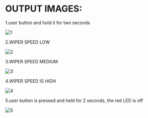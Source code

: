 # OUTPUT IMAGES:
1.user button and hold it for two seconds

![1](https://user-images.githubusercontent.com/102800244/168420960-d2abbf34-a63b-48dd-bb1f-23a686ea0fb2.jpeg)

2.WIPER SPEED LOW

![2](https://user-images.githubusercontent.com/102800244/168420962-9788899c-5b09-4d8c-a165-56544193cc4a.jpeg)

3.WIPER SPEED MEDIUM

![3](https://user-images.githubusercontent.com/102800244/168420963-3ecb3384-8f55-4ff7-8185-9567e7d58024.jpeg)

4.WIPER SPEED IS HIGH

![4](https://user-images.githubusercontent.com/102800244/168420964-64b3889a-5436-4c2d-8544-c0a7f3affbe6.jpeg)


5.user button is pressed and held for 2 seconds, the red LED is off

![5](https://user-images.githubusercontent.com/102800244/168420965-11e6dd80-4a8c-450c-84f9-60529251751f.jpeg)
